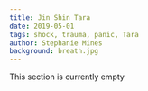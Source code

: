 ```yaml
---
title: Jin Shin Tara
date: 2019-05-01
tags: shock, trauma, panic, Tara
author: Stephanie Mines
background: breath.jpg
---
```


This section is currently empty
